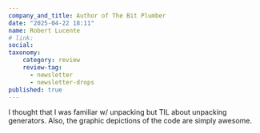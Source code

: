 ```yaml
---
company_and_title: Author of The Bit Plumber
date: "2025-04-22 18:11"
name: Robert Lucente
# link:
social: 
taxonomy:
    category: review
    review-tag:
      - newsletter
      - newsletter-drops
published: true
---
```


I thought that I was familiar w/ unpacking but TIL about unpacking generators.
Also, the graphic depictions of the code are simply awesome.
